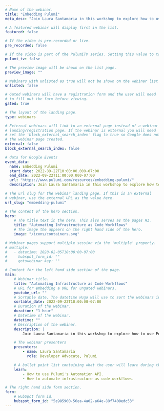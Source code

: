 ```yaml
---
# Name of the webinar.
title: "Embedding Pulumi"
meta_desc: "Join Laura Santamaria in this workshop to explore how to use Pulumi's Automation API to work with Pulumi in a programmatic manner."

# A featured webinar will display first in the list.
featured: false

# If the video is pre-recorded or live.
pre_recorded: false

# If the video is part of the PulumiTV series. Setting this value to true will list the video in the "PulumiTV" section.
pulumi_tv: false

# The preview image will be shown on the list page.
preview_image: ""

# Webinars with unlisted as true will not be shown on the webinar list
unlisted: false

# Gated webinars will have a registration form and the user will need
# to fill out the form before viewing.
gated: true

# The layout of the landing page.
type: webinars

# External webinars will link to an external page instead of a webinar
# landing/registration page. If the webinar is external you will need
# set the 'block_external_search_index' flag to true so Google does not index
# the webinar page created.
external: false
block_external_search_index: false

# data for Google Events
event_data:
  name: Embedding Pulumi
  start_date: 2022-09-22T10:00:00.000-07:00
  end_date: 2022-09-22T11:00:00.000-07:00
  url: "https://www.pulumi.com/resources/embedding-pulumi/"
  description: Join Laura Santamaria in this workshop to explore how to use Pulumi's Automation API to work with Pulumi in a programmatic manner.

# The url slug for the webinar landing page. If this is an external
# webinar, use the external URL as the value here.
url_slug: "embedding-pulumi"

# The content of the hero section.
hero:
    # The title text in the hero. This also serves as the pages H1.
    title: "Automating Infrastructure as Code Workflows"
    # The image the appears on the right hand side of the hero.
    image: "/icons/containers.svg"

# Webinar pages support multiple session via the 'multiple' property.
# multiple:
#   - datetime: 2020-02-05T10:00:00-07:00
#     hubspot_form_id: ""
#     gotowebinar_key: ""

# Content for the left hand side section of the page.
main:
    # Webinar title.
    title: "Automating Infrastructure as Code Workflows"
    # URL for embedding a URL for ungated webinars.
    youtube_url: ""
    # Sortable date. The datetime Hugo will use to sort the webinars in date order.
    sortable_date: 2022-09-22T10:00:00-07:00
    # Duration of the webinar.
    duration: "1 hour"
    # Datetime of the webinar.
    datetime: ""
    # Description of the webinar.
    description: |
        Join Laura Santamaria in this workshop to explore how to use Pulumi's Automation API to work with Pulumi in a programmatic manner.

    # The webinar presenters
    presenters:
        - name: Laura Santamaria
          role: Developer Advocate, Pulumi

    # A bullet point list containing what the user will learn during the webinar.
    learn:
        - How to use Pulumi's Automation API.
        - How to automate infrastructure as code workflows.

# The right hand side form section.
form:
    # HubSpot form id.
    hubspot_form_id: "5e985900-56ea-4a02-a64e-88f7408edc53"
---
```

